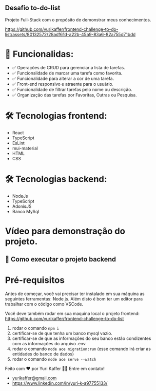 ## Desafio to-do-list

Projeto Full-Stack com o propósito de demonstrar meus conhecimentos.


https://github.com/yurikaffer/frontend-challenge-to-do-list/assets/80132572/28adf61d-a22b-45a9-83a6-82a755d71bdd



# 📃 Funcionalidas:
- ✅ Operações de CRUD para gerenciar a lista de tarefas.
- ✅ Funcionalidade de marcar uma tarefa como favorita.
- ✅ Funcionalidade para alterar a cor de uma tarefa.
- ✅ Front-end responsivo e atraente para o usuário.
- ✅ Funcionalidade de filtrar tarefas pelo nome ou descrição.
- ✅ Organização das tarefas por Favoritas, Outras ou Pesquisa.

# 🛠 Tecnologias frontend:
- React
- TypeScript
- EsLint
- mui-material
- HTML
- CSS

# 🛠 Tecnologias backend:
- NodeJs
- TypeScript
- AdonisJS
- Banco MySql

# Vídeo para demonstração do projeto.

## 🚀 Como executar o projeto backend

# Pré-requisitos
Antes de começar, você vai precisar ter instalado em sua máquina as seguintes ferramentas: Node.js. Além disto é bom ter um editor para trabalhar com o código como VSCode.

Você deve também rodar em sua maquina local o projeto frontend: https://github.com/yurikaffer/frontend-challenge-to-do-list

1. rodar o comando `npm i`
2. certificar-se de que tenha um banco mysql vazio.
3. certificar-se de que as informações do seu banco estão condizentes com as informações do arquivo .env
4. rodar o comando `node ace migration:run` (esse comando irá criar as entidades do banco de dados)
5. rodar o comando `node ace serve --watch`


Feito com ❤️ por Yuri Kaffer 👋🏽 Entre em contato!
- yurikaffer@gmail.com
- https://www.linkedin.com/in/yuri-k-a97755133/

